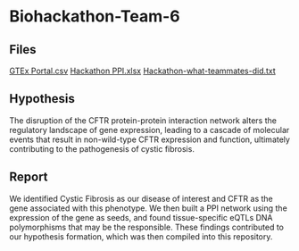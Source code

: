 # Biohackathon-Team-6
## Files
[GTEx Portal.csv](https://github.com/user-attachments/files/17994868/GTEx.Portal.csv)
[Hackathon PPI.xlsx](https://github.com/user-attachments/files/17994871/Hackathon.PPI.xlsx)
[Hackathon-what-teammates-did.txt](https://github.com/user-attachments/files/17994889/Hackathon-what-teammates-did.txt)

## Hypothesis
The disruption of the CFTR protein-protein interaction network alters the regulatory landscape of gene expression, leading to a cascade of molecular events that result in non-wild-type CFTR expression and function, ultimately contributing to the pathogenesis of cystic fibrosis.

## Report
We identified Cystic Fibrosis as our disease of interest and CFTR as the gene associated with this phenotype. We then built a PPI network using the expression of the gene as seeds, and found tissue-specific eQTLs DNA polymorphisms that may be the responsible. These findings contributed to our hypothesis formation, which was then compiled into this repository. 
